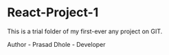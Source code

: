 # React-Project-1
This is a trial folder of my first-ever any project on GIT. <br>

Author - Prasad Dhole - Developer
